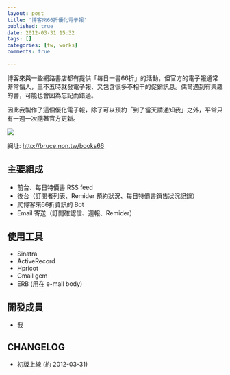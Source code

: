 ```yaml
---
layout: post
title: '博客來66折優化電子報'
published: true
date: 2012-03-31 15:32
tags: []
categories: [tw, works]
comments: true

---
```

博客來與一些網路書店都有提供「每日一書66折」的活動，但官方的電子報通常非常惱人，三不五時就發電子報、又包含很多不相干的促銷訊息。偶爾遇到有興趣的書，可能也會因為忘記而錯過。

因此我製作了這個優化電子報，除了可以預約「到了當天請通知我」之外，平常只有一週一次隨著官方更新。

![](https://lh6.googleusercontent.com/-eWLoyIVHA94/UcW_q-cNffI/AAAAAAAABW0/nA3oveKlEyQ/s640/books66.png)

網址: http://bruce.non.tw/books66

## 主要組成

* 前台、每日特價書 RSS feed
* 後台（訂閱者列表、Remider 預約狀況、每日特價書銷售狀況記錄）
* 爬博客來66折資訊的 Bot
* Email 寄送（訂閱確認信、週報、Remider）

## 使用工具

* Sinatra
* ActiveRecord
* Hpricot
* Gmail gem
* ERB (用在 e-mail body)

## 開發成員

* 我

## CHANGELOG

* 初版上線 (約 2012-03-31)
